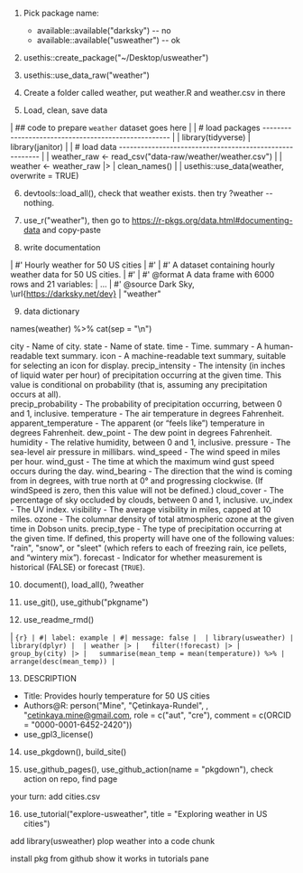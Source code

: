 1. Pick package name:
	- available::available("darksky") -- no
	- available::available("usweather") -- ok

2. usethis::create_package("~/Desktop/usweather")

3. usethis::use_data_raw("weather")

4. Create a folder called weather, put weather.R and weather.csv in there

5. Load, clean, save data

| ## code to prepare `weather` dataset goes here
| 
| # load packages ----------------------------------------------------
| 
| library(tidyverse)
| library(janitor)
| 
| # load data --------------------------------------------------------
| 
| weather_raw <- read_csv("data-raw/weather/weather.csv")
| 
| weather <- weather_raw |>
|   clean_names()
| 
| usethis::use_data(weather, overwrite = TRUE)

6. devtools::load_all(), check that weather exists. then try ?weather -- nothing.

7. use_r("weather"), then go to https://r-pkgs.org/data.html#documenting-data and copy-paste

8. write documentation

| #' Hourly weather for 50 US cities
| #'
| #' A dataset containing hourly weather data for 50 US cities.
| #'
| #' @format A data frame with 6000 rows and 21 variables:
| ...
| #' @source Dark Sky, \url{https://darksky.net/dev}
| "weather"

9. data dictionary

names(weather) %>% cat(sep = "\n")

city					- Name of city.
state					- Name of state.
time					- Time.
summary					- A human-readable text summary.
icon					- A machine-readable text summary, suitable for selecting an icon for display.
precip_intensity		- The intensity (in inches of liquid water per hour) of precipitation occurring at the given time. This value is conditional on probability (that is, assuming any precipitation occurs at all).		
precip_probability		- The probability of precipitation occurring, between 0 and 1, inclusive.
temperature				- The air temperature in degrees Fahrenheit.
apparent_temperature	- The apparent (or “feels like”) temperature in degrees Fahrenheit.
dew_point				- The dew point in degrees Fahrenheit.
humidity				- The relative humidity, between 0 and 1, inclusive.
pressure				- The sea-level air pressure in millibars.
wind_speed				- The wind speed in miles per hour.
wind_gust				- The time at which the maximum wind gust speed occurs during the day.
wind_bearing			- The direction that the wind is coming from in degrees, with true north at 0° and progressing clockwise. (If windSpeed is zero, then this value will not be defined.)
cloud_cover				- The percentage of sky occluded by clouds, between 0 and 1, inclusive.
uv_index				- The UV index.
visibility				- The average visibility in miles, capped at 10 miles.
ozone					- The columnar density of total atmospheric ozone at the given time in Dobson units.
precip_type				- The type of precipitation occurring at the given time. If defined, this property will have one of the following values: "rain", "snow", or "sleet" (which refers to each of freezing rain, ice pellets, and “wintery mix”).
forecast				- Indicator for whether measurement is historical (FALSE) or forecast (`TRUE`). 


10. document(), load_all(), ?weather

11. use_git(), use_github("pkgname")

12. use_readme_rmd()

| ```{r}
| #| label: example
| #| message: false
| 
| library(usweather)
| library(dplyr)
| 
| weather |>
|   filter(!forecast) |>
|   group_by(city) |>
|   summarise(mean_temp = mean(temperature)) %>%
|   arrange(desc(mean_temp))
| ```

13. DESCRIPTION

- Title: Provides hourly temperature for 50 US cities
- Authors@R: 
    person("Mine", "Çetinkaya-Rundel", , "cetinkaya.mine@gmail.com, role = c("aut", "cre"),
           comment = c(ORCID = "0000-0001-6452-2420"))
- use_gpl3_license()

14. use_pkgdown(), build_site()

15. use_github_pages(), use_github_action(name = "pkgdown"), check action on repo, find page


your turn: add cities.csv


16. use_tutorial("explore-usweather", title = "Exploring weather in US cities")

add library(usweather)
plop weather into a code chunk

install pkg from github show it works in tutorials pane